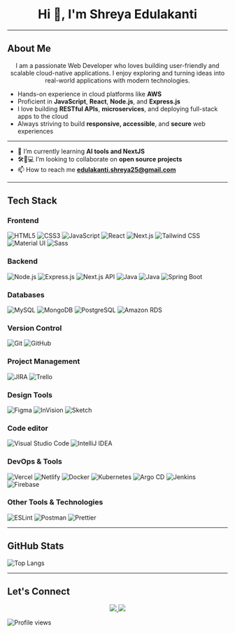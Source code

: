 <!-- Profile README for GitHub -->

<h1 align="center">Hi 👋, I'm Shreya Edulakanti</h1>

---

## About Me

<p align="center">
  I am a passionate Web Developer who loves building user-friendly and scalable cloud-native applications. I enjoy exploring and turning ideas into real-world applications with modern technologies.
</p>

- Hands-on experience in cloud platforms like **AWS**
- Proficient in **JavaScript**, **React**, **Node.js**, and **Express.js**
- I love building **RESTful APIs**, **microservices**, and deploying full-stack apps to the cloud
- Always striving to build **responsive, accessible**, and **secure** web experiences

---
  
- 🌱 I’m currently learning **AI tools and NextJS**
- 🛠️👐💻 I’m looking to collaborate on **open source projects**
- 📫 How to reach me **edulakanti.shreya25@gmail.com**

---

## Tech Stack

### Frontend
![HTML5](https://img.shields.io/badge/HTML5-E34F26?style=flat&logo=html5&logoColor=white)
![CSS3](https://img.shields.io/badge/CSS3-1572B6?style=flat&logo=css3&logoColor=white)
![JavaScript](https://img.shields.io/badge/JavaScript-F7DF1E?style=flat&logo=javascript&logoColor=000)
![React](https://img.shields.io/badge/React-20232A?style=flat&logo=react&logoColor=61DAFB)
![Next.js](https://img.shields.io/badge/Next.js-000000?style=flat&logo=next.js&logoColor=white)
![Tailwind CSS](https://img.shields.io/badge/Tailwind_CSS-38B2AC?style=flat&logo=tailwind-css&logoColor=white)
![Material UI](https://img.shields.io/badge/MUI-007FFF?style=flat&logo=mui&logoColor=white)
![Sass](https://img.shields.io/badge/Sass-CC6699?style=flat&logo=sass&logoColor=white)

### Backend
![Node.js](https://img.shields.io/badge/Node.js-339933?style=flat&logo=node.js&logoColor=white)
![Express.js](https://img.shields.io/badge/Express.js-000000?style=flat&logo=express&logoColor=white)
![Next.js API](https://img.shields.io/badge/Next.js_API-000000?style=flat&logo=next.js&logoColor=white)
![Java](https://img.shields.io/badge/Java-007396?style=flat&logo=java&logoColor=white)
![Java](https://img.shields.io/badge/Java-ED8B00?style=for-the-badge&logo=java&logoColor=white)
![Spring Boot](https://img.shields.io/badge/Spring_Boot-6DB33F?style=flat&logo=spring-boot&logoColor=white)

### Databases
![MySQL](https://img.shields.io/badge/MySQL-4479A1?style=flat&logo=mysql&logoColor=white)
![MongoDB](https://img.shields.io/badge/MongoDB-4EA94B?style=flat&logo=mongodb&logoColor=white)
![PostgreSQL](https://img.shields.io/badge/PostgreSQL-4169E1?style=flat&logo=postgresql&logoColor=white)
![Amazon RDS](https://img.shields.io/badge/Amazon_RDS-527FFF?style=flat&logo=amazon-aws&logoColor=white)

### Version Control
![Git](https://img.shields.io/badge/Git-F05032?style=flat&logo=git&logoColor=white)
![GitHub](https://img.shields.io/badge/GitHub-181717?style=flat&logo=github&logoColor=white)

### Project Management
![JIRA](https://img.shields.io/badge/JIRA-0052CC?style=flat&logo=jira&logoColor=white)
![Trello](https://img.shields.io/badge/Trello-0052CC?style=flat&logo=trello&logoColor=white)

### Design Tools
![Figma](https://img.shields.io/badge/Figma-F24E1E?style=flat&logo=figma&logoColor=white)
![InVision](https://img.shields.io/badge/InVision-FF3366?style=flat&logo=invision&logoColor=white)
![Sketch](https://img.shields.io/badge/Sketch-F7B500?style=flat&logo=sketch&logoColor=white)

### Code editor
![Visual Studio Code](https://img.shields.io/badge/VS_Code-007ACC?style=flat&logo=visual-studio-code&logoColor=white)
![IntelliJ IDEA](https://img.shields.io/badge/IntelliJ_IDEA-000000?style=flat&logo=intellij-idea&logoColor=white)

### DevOps & Tools
![Vercel](https://img.shields.io/badge/Vercel-000000?style=flat&logo=vercel&logoColor=white)
![Netlify](https://img.shields.io/badge/Netlify-00C7B7?style=flat&logo=netlify&logoColor=white)
![Docker](https://img.shields.io/badge/Docker-2496ED?style=flat&logo=docker&logoColor=white)
![Kubernetes](https://img.shields.io/badge/Kubernetes-326CE5?style=flat&logo=kubernetes&logoColor=white)
![Argo CD](https://img.shields.io/badge/Argo_CD-F17300?style=flat&logo=argo&logoColor=white)
![Jenkins](https://img.shields.io/badge/Jenkins-D24939?style=flat&logo=jenkins&logoColor=white)
![Firebase](https://img.shields.io/badge/Firebase-FFCA28?style=flat&logo=firebase&logoColor=black)

### Other Tools & Technologies
![ESLint](https://img.shields.io/badge/ESLint-4B32C3?style=flat&logo=eslint&logoColor=white)
![Postman](https://img.shields.io/badge/Postman-FF6C37?style=flat&logo=postman&logoColor=white)
![Prettier](https://img.shields.io/badge/Prettier-F7B93E?style=flat&logo=prettier&logoColor=white)

---

## GitHub Stats

![Top Langs](https://github-readme-stats.vercel.app/api/top-langs/?username=shreyareddyedulakanti&layout=compact&theme=radical)

---

## Let's Connect

<p align="center">
  <a href="https://linkedin.com/in/shreyaedulakanti" target="_blank">
    <img src="https://img.shields.io/badge/LinkedIn-blue?logo=linkedin&style=for-the-badge" />
  </a>
  <a href="mailto:edulakanti.shreya25@gmail.com">
    <img src="https://img.shields.io/badge/Email-D14836?style=for-the-badge&logo=gmail&logoColor=white" />
  </a>
<!--   <a href="https://yourportfolio.com" target="_blank">
    <img src="https://img.shields.io/badge/Portfolio-000000?style=for-the-badge&logo=About.me&logoColor=white" />
  </a> -->
</p>

![Profile views](https://visitor-badge.laobi.icu/badge?page_id=shreyareddyedulakanti.shreyareddyedulakanti&left_color=green&right_color=blue)
